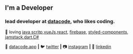 
## I'm a Developer

### lead  developer at [datacode][datacode.app], who likes coding.

<!-- 👨🏼‍💻 building [bradgarropy.com][website]  
🧠 learning [nextjs][next], [typescript][typescript]   -->
💜 loving [java scritp][java script],[vueJs][vueJs],[react][react], [firebase][firebase], [styled-components][styled], [jamstack][jamstack],[dart][dart],[C#][C#] 

🏡 [datacode.app][datacode.app]  **|** 
🐦 [twitter][twitter] **|** 
📷 [instagram][instagram] **|** 
👔 [linkedin][linkedin]

[datacode.app]:https://www.datacode.app
<!-- [banner]: https://raw.githubusercontent.com/bradgarropy/bradgarropy/master/banner.png -->
[adobe]: https://adobe.com
[react]: http://reactjs.org
[firebase]: https://firebase.google.com
[styled]: https://styled-components.com
[jamstack]: https://jamstack.org
[next]: https://nextjs.org
[C#]:https://docs.microsoft.com/en-us/dotnet/csharp
[dart]:https://dart.dev
[vueJs]:https://vuejs.org
[java script]:https://www.javascript.com
<!-- [typescript]: https://www.typescriptlang.org -->
[website]: https://datacode.app
[twitter]: https://twitter.com/dev_farzad
[instagram]: https://www.instagram.com/_far.zad/
[linkedin]: https://www.linkedin.com/in/farzad-developer/
<!-- [npm]: https://npmjs.com/~bradgarropy -->

